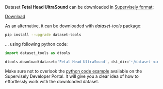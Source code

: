 Dataset **Fetal Head UltraSound** can be downloaded in [Supervisely format](https://developer.supervisely.com/api-references/supervisely-annotation-json-format):

 [Download](https://assets.supervisely.com/remote/eyJsaW5rIjogImZzOi8vYXNzZXRzLzIwOTBfRmV0YWwgSGVhZCBVbHRyYVNvdW5kL2ZldGFsLWhlYWQtdWx0cmFzb3VuZC1EYXRhc2V0TmluamEudGFyIiwgInNpZyI6ICIvUnQ5Nm41Y2p5Wml6R0RKQkhyOFhHK2RUSEZzMC9kVi9CbXM5aElzL1J3PSJ9)

As an alternative, it can be downloaded with *dataset-tools* package:
``` bash
pip install --upgrade dataset-tools
```

... using following python code:
``` python
import dataset_tools as dtools

dtools.download(dataset='Fetal Head UltraSound', dst_dir='~/dataset-ninja/')
```
Make sure not to overlook the [python code example](https://developer.supervisely.com/getting-started/python-sdk-tutorials/iterate-over-a-local-project) available on the Supervisely Developer Portal. It will give you a clear idea of how to effortlessly work with the downloaded dataset.

